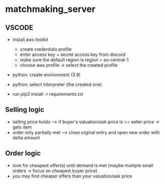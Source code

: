 # matchmaking_server

## VSCODE

- install aws toolkit

  - create credentials profile
  - enter access key + secret access key from discord
  - make sure the default region is region = eu-central-1
  - choose aws profile -> select the created profile

- python: create environment (3.9)
- python: select interpreter (the created one)
- run pip3 install -r requirements.txt


## Selling logic

- selling price holds --> if buyer's valuation/ask price is >= seller price -> gets item
- order only partially met --> close orginal entry and open new order with delta amount


## Order logic

- look for cheapest offer(s) until demand is met (maybe multiple small orders -> focus on cheapest buyer price)
- you may find cheaper offers than your valuation/ask price
